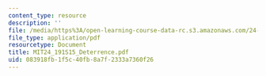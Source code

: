```yaml
---
content_type: resource
description: ''
file: /media/https%3A/open-learning-course-data-rc.s3.amazonaws.com/24-191-ethics-in-your-life-being-thinking-doing-or-not-spring-2015/083918fb1f5c40fb8a7f2333a7360f26_MIT24_191S15_Deterrence.pdf
file_type: application/pdf
resourcetype: Document
title: MIT24_191S15_Deterrence.pdf
uid: 083918fb-1f5c-40fb-8a7f-2333a7360f26
---
```

